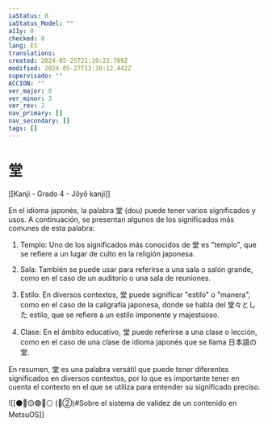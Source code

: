 ```yaml
---
iaStatus: 0
iaStatus_Model: ""
a11y: 0
checked: 0
lang: ES
translations: 
created: 2024-05-25T21:19:22.789Z
modified: 2024-05-27T13:38:12.442Z
supervisado: ""
ACCION: ""
ver_major: 0
ver_minor: 3
ver_rev: 2
nav_primary: []
nav_secondary: []
tags: []
---
```

# 堂

[[Kanji - Grado 4 - Jôyô kanji]]

En el idioma japonés, la palabra 堂 (dou) puede tener varios significados y usos. A continuación, se presentan algunos de los significados más comunes de esta palabra:

1. Templo: Uno de los significados más conocidos de 堂 es "templo", que se refiere a un lugar de culto en la religión japonesa.

2. Sala: También se puede usar para referirse a una sala o salón grande, como en el caso de un auditorio o una sala de reuniones.

3. Estilo: En diversos contextos, 堂 puede significar "estilo" o "manera", como en el caso de la caligrafía japonesa, donde se habla del 堂々とした estilo, que se refiere a un estilo imponente y majestuoso.

4. Clase: En el ámbito educativo, 堂 puede referirse a una clase o lección, como en el caso de una clase de idioma japonés que se llama 日本語の堂.

En resumen, 堂 es una palabra versátil que puede tener diferentes significados en diversos contextos, por lo que es importante tener en cuenta el contexto en el que se utiliza para entender su significado preciso.


![[⚫🔴🟡🟢🔵⚪ (🔴②)#Sobre el sistema de validez de un contenido en MetsuOS]]